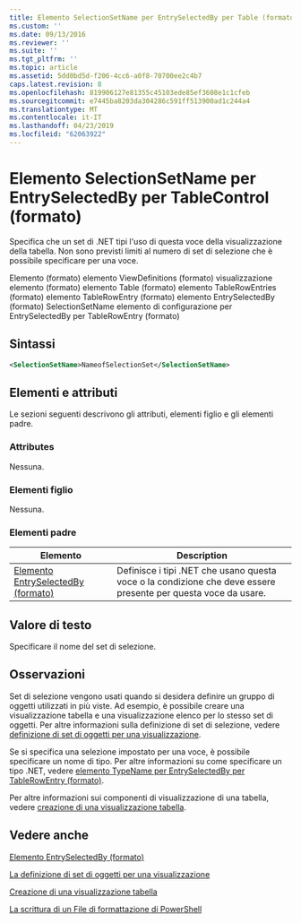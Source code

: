 ```yaml
---
title: Elemento SelectionSetName per EntrySelectedBy per Table (formato) | Microsoft Docs
ms.custom: ''
ms.date: 09/13/2016
ms.reviewer: ''
ms.suite: ''
ms.tgt_pltfrm: ''
ms.topic: article
ms.assetid: 5dd0bd5d-f206-4cc6-a0f8-70700ee2c4b7
caps.latest.revision: 8
ms.openlocfilehash: 819906127e81355c45103ede85ef3608e1c1cfeb
ms.sourcegitcommit: e7445ba8203da304286c591ff513900ad1c244a4
ms.translationtype: MT
ms.contentlocale: it-IT
ms.lasthandoff: 04/23/2019
ms.locfileid: "62063922"
---
```

# <a name="selectionsetname-element-for-entryselectedby-for-tablecontrol-format"></a>Elemento SelectionSetName per EntrySelectedBy per TableControl (formato)

Specifica che un set di .NET tipi l'uso di questa voce della visualizzazione della tabella. Non sono previsti limiti al numero di set di selezione che è possibile specificare per una voce.

Elemento (formato) elemento ViewDefinitions (formato) visualizzazione elemento (formato) elemento Table (formato) elemento TableRowEntries (formato) elemento TableRowEntry (formato) elemento EntrySelectedBy (formato) SelectionSetName elemento di configurazione per EntrySelectedBy per TableRowEntry (formato)

## <a name="syntax"></a>Sintassi

```xml
<SelectionSetName>NameofSelectionSet</SelectionSetName>
```

## <a name="attributes-and-elements"></a>Elementi e attributi

Le sezioni seguenti descrivono gli attributi, elementi figlio e gli elementi padre.

### <a name="attributes"></a>Attributes

Nessuna.

### <a name="child-elements"></a>Elementi figlio

Nessuna.

### <a name="parent-elements"></a>Elementi padre

|Elemento|Description|
|-------------|-----------------|
|[Elemento EntrySelectedBy (formato)](./entryselectedby-element-for-tablerowentry-for-tablecontrol-format.md)|Definisce i tipi .NET che usano questa voce o la condizione che deve essere presente per questa voce da usare.|

## <a name="text-value"></a>Valore di testo

Specificare il nome del set di selezione.

## <a name="remarks"></a>Osservazioni

Set di selezione vengono usati quando si desidera definire un gruppo di oggetti utilizzati in più viste. Ad esempio, è possibile creare una visualizzazione tabella e una visualizzazione elenco per lo stesso set di oggetti. Per altre informazioni sulla definizione di set di selezione, vedere [definizione di set di oggetti per una visualizzazione](./defining-selection-sets.md).

Se si specifica una selezione impostato per una voce, è possibile specificare un nome di tipo. Per altre informazioni su come specificare un tipo .NET, vedere [elemento TypeName per EntrySelectedBy per TableRowEntry (formato)](./typename-element-for-entryselectedby-for-tablecontrol-format.md).

Per altre informazioni sui componenti di visualizzazione di una tabella, vedere [creazione di una visualizzazione tabella](./creating-a-table-view.md).

## <a name="see-also"></a>Vedere anche

[Elemento EntrySelectedBy (formato)](./entryselectedby-element-for-tablerowentry-for-tablecontrol-format.md)

[La definizione di set di oggetti per una visualizzazione](./defining-selection-sets.md)

[Creazione di una visualizzazione tabella](./creating-a-table-view.md)

[La scrittura di un File di formattazione di PowerShell](./writing-a-powershell-formatting-file.md)
